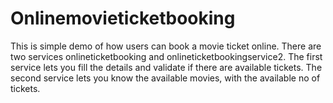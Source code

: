 # Onlinemovieticketbooking
This is simple demo of how users can book a movie ticket online.
There are two services onlineticketbooking and onlineticketbookingservice2.
The first service lets you fill the details and validate if there are available tickets.
The second service lets you know the available movies, with the available no of tickets.
